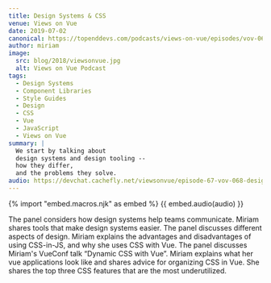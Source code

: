 ```yaml
---
title: Design Systems & CSS
venue: Views on Vue
date: 2019-07-02
canonical: https://topenddevs.com/podcasts/views-on-vue/episodes/vov-068-design-systems-css-with-miriam-suzanne
author: miriam
image:
  src: blog/2018/viewsonvue.jpg
  alt: Views on Vue Podcast
tags:
  - Design Systems
  - Component Libraries
  - Style Guides
  - Design
  - CSS
  - Vue
  - JavaScript
  - Views on Vue
summary: |
  We start by talking about
  design systems and design tooling --
  how they differ,
  and the problems they solve.
audio: https://devchat.cachefly.net/viewsonvue/episode-67-vov-068-design-systems-css-with-miriam-suzanne.mp3
---
```


{% import "embed.macros.njk" as embed %}
{{ embed.audio(audio) }}

The panel considers how design systems help teams communicate.
Miriam shares tools that make design systems easier.
The panel discusses different aspects of design.
Miriam explains the advantages and disadvantages of using CSS-in-JS,
and why she uses CSS with Vue.
The panel discusses Miriam's VueConf talk “Dynamic CSS with Vue”.
Miriam explains what her vue applications look like
and shares advice for organizing CSS in Vue.
She shares the top three CSS features that are the most underutilized.
